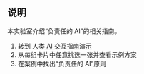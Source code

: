 ﻿---
lab:
    title: 'Azure 上的人工智能入门'
---

## 说明
本实验室介绍“负责任的 AI”的相关指南。

1.	转到 [人类 AI 交互指南演示](https://aka.ms/hci-demo)
2.	从每组卡片中任意挑选一张并查看示例方案
3.	在案例中找出“负责任的 AI”原则
